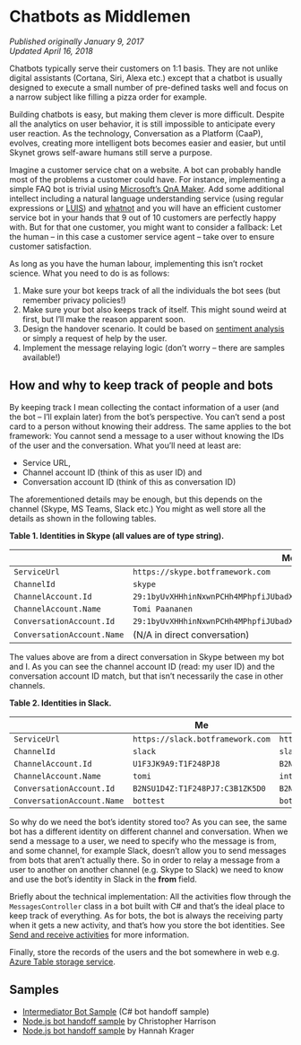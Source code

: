 # Chatbots as Middlemen #

*Published originally January 9, 2017*<br />
*Updated April 16, 2018*

Chatbots typically serve their customers on 1:1 basis. They are not unlike digital assistants
(Cortana, Siri, Alexa etc.) except that a chatbot is usually designed to execute a small number of
pre-defined tasks well and focus on a narrow subject like filling a pizza order for example.

Building chatbots is easy, but making them clever is more difficult. Despite all the analytics on
user behavior, it is still impossible to anticipate every user reaction. As the technology,
Conversation as a Platform (CaaP), evolves, creating more intelligent bots becomes easier and
easier, but until Skynet grows self-aware humans still serve a purpose.

Imagine a customer service chat on a website. A bot can probably handle most of the problems a
customer could have. For instance, implementing a simple FAQ bot is trivial using
[Microsoft’s QnA Maker](https://qnamaker.ai/). Add some additional intellect including
a natural language understanding service (using regular expressions or [LUIS](https://www.luis.ai/))
and [whatnot](https://azure.microsoft.com/en-us/services/cognitive-services/) and you will have an
efficient customer service bot in your hands that 9 out of 10 customers are perfectly happy with.
But for that one customer, you might want to consider a fallback: Let the human – in this case a
customer service agent – take over to ensure customer satisfaction.

As long as you have the human labour, implementing this isn’t rocket science. What you need to do
is as follows:

1. Make sure your bot keeps track of all the individuals the bot sees (but remember privacy
   policies!)
2. Make sure your bot also keeps track of itself. This might sound weird at first, but I’ll make the
   reason apparent soon.
3. Design the handover scenario. It could be based on
   [sentiment analysis](https://azure.microsoft.com/en-us/services/cognitive-services/text-analytics/)
   or simply a request of help by the user.
4. Implement the message relaying logic (don’t worry – there are samples available!)

## How and why to keep track of people and bots ##

By keeping track I mean collecting the contact information of a user (and the bot – I’ll explain
later) from the bot’s perspective. You can’t send a post card to a person without knowing their
address. The same applies to the bot framework: You cannot send a message to a user without knowing
the IDs of the user and the conversation. What you’ll need at least are:

* Service URL,
* Channel account ID (think of this as user ID) and
* Conversation account ID (think of this as conversation ID)

The aforementioned details may be enough, but this depends on the channel (Skype, MS Teams, Slack
etc.) You might as well store all the details as shown in the following tables.

**Table 1. Identities in Skype (all values are of type string).**

|                            | **Me**                                                                 | **Bot**                                                                |
| -------------------------- | ---------------------------------------------------------------------- | ---------------------------------------------------------------------- |
| `ServiceUrl`               | `https://skype.botframework.com`                                       | `https://skype.botframework.com`                                       |
| `ChannelId`                | `skype`                                                                | `skype`                                                                |
| `ChannelAccount.Id`        | `29:1byUvXHHhinNxwnPCHh4MPhpfiJUbadX_Y3_sTkBspdiSke8sX_Ps6riTYRVez5jT` | `28:f99fa2c3-8834-418e-b293-039205238055`                              |
| `ChannelAccount.Name`      | `Tomi Paananen`                                                        | `Intermediator Bot Sample`                                             |
| `ConversationAccount.Id`   | `29:1byUvXHHhinNxwnPCHh4MPhpfiJUbadX_Y3_sTkBspdiSke8sX_Ps6riTYRVez5jT` | `29:1byUvXHHhinNxwnPCHh4MPhpfiJUbadX_Y3_sTkBspdiSke8sX_Ps6riTYRVez5jT` |
| `ConversationAccount.Name` | (N/A in direct conversation)                                           | (N/A in direct conversation)                                           |

The values above are from a direct conversation in Skype between my bot and I. As you can see the
channel account ID (read: my user ID) and the conversation account ID match, but that isn’t
necessarily the case in other channels.

**Table 2. Identities in Slack.**

|                            | **Me**                                                                 | **Bot**                                                                |
| -------------------------- | ---------------------------------------------------------------------- | ---------------------------------------------------------------------- |
| `ServiceUrl`               | `https://slack.botframework.com`                                       | `https://slack.botframework.com`                                       |
| `ChannelId`                | `slack`                                                                | `slack`                                                                |
| `ChannelAccount.Id`        | `U1F3JK9A9:T1F248PJ8`                                                  | `B2NSU1D4Z:T1F248PJ8`                                                  |
| `ChannelAccount.Name`      | `tomi`                                                                 | `intermediatorbot`                                                     |
| `ConversationAccount.Id`   | `B2NSU1D4Z:T1F248PJ7:C3B1ZK5D0`                                        | `B2NSU1D4Z:T1F248PJ7:C3B1ZK5D0`                                        |
| `ConversationAccount.Name` | `bottest`                                                              | `bottest`                                                              |

So why do we need the bot’s identity stored too? As you can see, the same bot has a different
identity on different channel and conversation. When we send a message to a user, we need to specify
who the message is from, and some channel, for example Slack, doesn’t allow you to send messages
from bots that aren’t actually there. So in order to relay a message from a user to another on
another channel (e.g. Skype to Slack) we need to know and use the bot’s identity in Slack in the
**from** field.

Briefly about the technical implementation: All the activities flow through the `MessagesController`
class in a bot built with C# and that’s the ideal place to keep track of everything. As for bots,
the bot is always the receiving party when it gets a new activity, and that’s how you store the bot
identities. See [Send and receive activities](https://docs.microsoft.com/en-us/azure/bot-service/dotnet/bot-builder-dotnet-connector) for more information.

Finally, store the records of the users and the bot somewhere in web e.g.
[Azure Table storage service](https://azure.microsoft.com/en-us/services/storage/tables/).

## Samples ##

* [Intermediator Bot Sample](https://github.com/tompaana/intermediator-bot-sample) (C# bot handoff sample)
* [Node.js bot handoff sample](https://github.com/GeekTrainer/botframework-v4-handoff) by Christopher Harrison
* [Node.js bot handoff sample](https://github.com/palindromed/Bot-HandOff) by Hannah Krager
